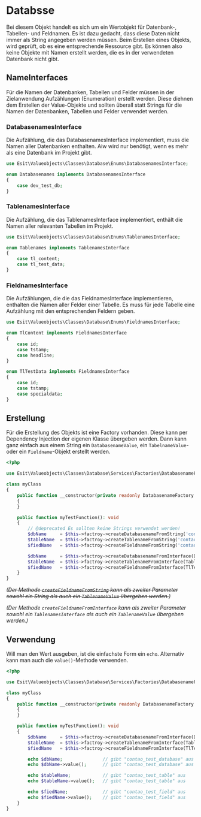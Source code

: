 # Databsse

Bei diesem Objekt handelt es sich um ein Wertobjekt für Datenbank-, Tabellen- und Feldnamen. Es ist dazu gedacht,
dass diese Daten nicht immer als String angegeben werden müssen. Beim Erstellen eines Objekts, wird geprüft,
ob es eine entsprechende Ressource gibt. Es können also keine Objekte mit Namen erstellt werden, die es in
der verwendeten Datenbank nicht gibt.


## NameInterfaces

Für die Namen der Datenbanken, Tabellen und Felder müssen in der Zielanwendung Aufzählungen (Enumeration) erstellt
werden. Diese diehnen dem Erstellen der Value-Objekte und sollten überall statt Strings für die Namen der Datenbanken,
Tabellen und Felder verwendet werden.

### DatabasenamesInterface

Die Aufzählung, die das DatabasenamesInterface implementiert, muss die Namen aller Datenbanken enthalten.
Aiw wird nur benötigt, wenn es mehr als eine Datenbank im Projekt gibt.

```php
use Esit\Valueobjects\Classes\Database\Enums\DatabasenamesInterface;

enum Databasenames implements DatabasenamesInterface
{
    case dev_test_db;
}
```

### TablenamesInterface

Die Aufzählung, die das TablenamesInterface implementiert, enthält die Namen aller relevanten Tabellen im Projekt.

```php
use Esit\Valueobjects\Classes\Database\Enums\TablenamesInterface;

enum Tablenames implements TablenamesInterface
{
    case tl_content;
    case tl_test_data;
}
```

### FieldnamesInterface

Die Aufzählungen, die die das FieldnamesInterface implementieren, enthalten die Namen aller Felder einer Tabelle. Es
muss für jede Tabelle eine Aufzählung mit den entsprechenden Feldern geben.


```php
use Esit\Valueobjects\Classes\Database\Enums\FieldnamesInterface;

enum TlContent implements FieldnamesInterface
{
    case id;
    case tstamp;
    case headline;
}

enum TlTestData implements FieldnamesInterface
{
    case id;
    case tstamp;
    case specialdata;
}
```


## Erstellung

Für die Erstellung des Objekts ist eine Factory vorhanden. Diese kann per Dependency Injection der eigenen
Klasse übergeben werden. Dann kann ganz einfach aus einem String ein `DatabasenameValue`, ein `TabelnameValue`-
oder ein `Fieldname`-Objekt erstellt werden.

```php
<?php

use Esit\Valueobjects\Classes\Database\Services\Factories\DatabasenameFactory;

class myClass
{
    public function __constructor(private readonly DatabasenameFactory $factory)
    {
    }

    public function myTestFunction(): void
    {
        // @deprecated Es sollten keine Strings verwendet werden!
        $dbName     = $this->factroy->createDatabasenameFromString('contao_test_database');         // @deprecated
        $tableName  = $this->factroy->createTablenameFromString('contao_test_table');               // @deprecated
        $fiedName   = $this->factroy->createFieldnameFromString('contao_test_field', $tableName);   // @deprecated

        $dbName     = $this->factroy->createDatabasenameFromInterface(Databasenames::dev_test_db);
        $tableName  = $this->factroy->createTablenameFromInterface(Tablenames::tl_test_data);
        $fiedName   = $this->factroy->createFieldnameFromInterface(TlTestData::id, $tableName);
    }
}
```

_(~~Der Methode `createFieldnameFromString` kann als zweiter Parameter sowohl ein String als auch ein `TablenameValue` übergeben werden.~~)_

_(Der Methode `createFieldnameFromInterface` kann als zweiter Parameter sowohl ein `TablenamesInterface` als auch ein `TablenameValue` übergeben werden.)_


## Verwendung

Will man den Wert ausgeben, ist die einfachste Form ein `echo`. Alternativ kann man auch die `value()`-Methode
verwenden.

```php
<?php

use Esit\Valueobjects\Classes\Database\Services\Factories\DatabasenameFactory;

class myClass
{
    public function __constructor(private readonly DatabasenameFactory $factory)
    {
    }

    public function myTestFunction(): void
    {
        $dbName     = $this->factroy->createDatabasenameFromInterface(Databasenames::dev_test_db);
        $tableName  = $this->factroy->createTablenameFromInterface(Tablenames::tl_test_data);
        $fiedName   = $this->factroy->createFieldnameFromInterface(TlTestData::id, $tableName);

        echo $dbName;               // gibt "contao_test_database" aus
        echo $dbName->value();      // gibt "contao_test_database" aus

        echo $tableName;            // gibt "contao_test_table" aus
        echo $tableName->value();   // gibt "contao_test_table" aus

        echo $fiedName;             // gibt "contao_test_field" aus
        echo $fiedName->value();    // gibt "contao_test_field" aus
    }
}
```